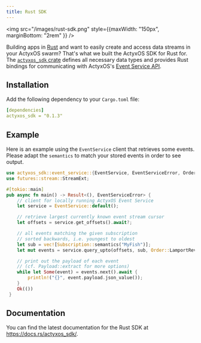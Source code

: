 ```yaml
---
title: Rust SDK
---
```


<!-- Add as react component to be able to handle the width (otherwise it goes full width) -->
<img src="/images/rust-sdk.png" style={{maxWidth: "150px", marginBottom: "2rem" }} />

Building apps in [Rust](https://www.rust-lang.org/) and want to easily create and access data streams in your ActyxOS swarm? That's what we built the ActyxOS SDK for Rust for. The [`actyxos_sdk` crate](https://crates.io/crates/actyxos_sdk) defines all necessary data types and provides Rust bindings for communicating with ActyxOS's [Event Service API](../api/event-service.md).


## Installation

Add the following dependency to your `Cargo.toml` file:

```yml
[dependencies]
actyxos_sdk = "0.1.3"
```

## Example

Here is an example using the `EventService` client that retrieves some events. Please adapt the `semantics` to match your stored events in order to see output.


```rust
use actyxos_sdk::event_service::{EventService, EventServiceError, Order, Subscription};
use futures::stream::StreamExt;

#[tokio::main]
pub async fn main() -> Result<(), EventServiceError> {
    // client for locally running ActyxOS Event Service
    let service = EventService::default();

    // retrieve largest currently known event stream cursor
    let offsets = service.get_offsets().await?;

    // all events matching the given subscription
    // sorted backwards, i.e. youngest to oldest
    let sub = vec![Subscription::semantics("MyFish")];
    let mut events = service.query_upto(offsets, sub, Order::LamportReverse).await?;

    // print out the payload of each event
    // (cf. Payload::extract for more options)
    while let Some(event) = events.next().await {
        println!("{}", event.payload.json_value());
    }
    Ok(())
 }
 ```


## Documentation

You can find the latest documentation for the Rust SDK at https://docs.rs/actyxos_sdk/.
